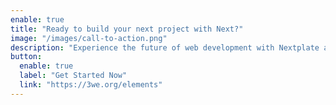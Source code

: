 ```yaml
---
enable: true
title: "Ready to build your next project with Next?"
image: "/images/call-to-action.png"
description: "Experience the future of web development with Nextplate and Next. Build lightning-fast static sites with ease and flexibility."
button:
  enable: true
  label: "Get Started Now"
  link: "https://3we.org/elements"
---
```

